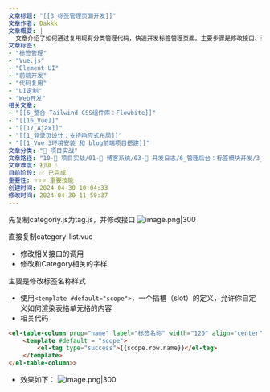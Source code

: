 ```yaml
---
文章标题: "[[3_标签管理页面开发]]" 
文章作者: Dakkk
文章概要: |
  文章介绍了如何通过复用现有分类管理代码，快速开发标签管理页面。主要步骤是修改接口、调整Vue组件内容，并利用Element UI的`el-tag`结合插槽定制标签名称显示样式，实现高效代码复用。
文章标签:
- "标签管理"
- "Vue.js"
- "Element UI"
- "前端开发"
- "代码复用"
- "UI定制"
- "Web开发"
相关文章:
- "[[6_整合 Tailwind CSS组件库：Flowbite]]"
- "[[16_Vue]]"
- "[[17_Ajax]]"
- "[[1_登录页设计：支持响应式布局]]"
- "[[1_Vue 3环境安装 和 blog前端项目搭建]]"
文章分类: "🚀 项目实战"
文章路径: "10-🚀 项目实战/01-📝 博客系统/03-📝 开发日志/6_管理后台：标签模块开发/3_标签管理页面开发.md"
文章难度: 初级 💧
目前阶段: ✅ 已完成
重要性: ⭐⭐⭐ 重要技能
创建时间: 2024-04-30 10:04:33
修改时间: 2024-04-30 11:50:37
---
```


先复制categoriy.js为tag.js，并修改接口
![image.png|300](https://my-obsidian-image.oss-cn-guangzhou.aliyuncs.com/2024/04/06c6935a58bb3136e38dec0e7115881a.png)


直接复制category-list.vue
- 修改相关接口的调用
- 修改和Category相关的字样

主要是修改标签名称样式
- 使用`<template #default="scope">`，一个插槽（slot）的定义，允许你自定义如何渲染表格单元格的内容
- 相关代码
```html
<el-table-column prop="name" label="标签名称" width="120" align="center">  
    <template #default = "scope">  
        <el-tag type="success">{{scope.row.name}}</el-tag>  
    </template>  
</el-table-column>>
```

- 效果如下：
  ![image.png|300](https://my-obsidian-image.oss-cn-guangzhou.aliyuncs.com/2024/04/f12d981646ef3fa1ddf990ef4d2775e9.png)
